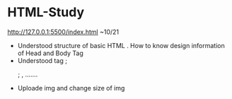 # HTML-Study
http://127.0.0.1:5500/index.html
~10/21
 
 - Understood structure of basic HTML <Head-Body>. How to know design information of Head and Body Tag
 - Understood tag <h> ; <p> ; <meta>, <img>.......
 - Uploade img and change size of img
